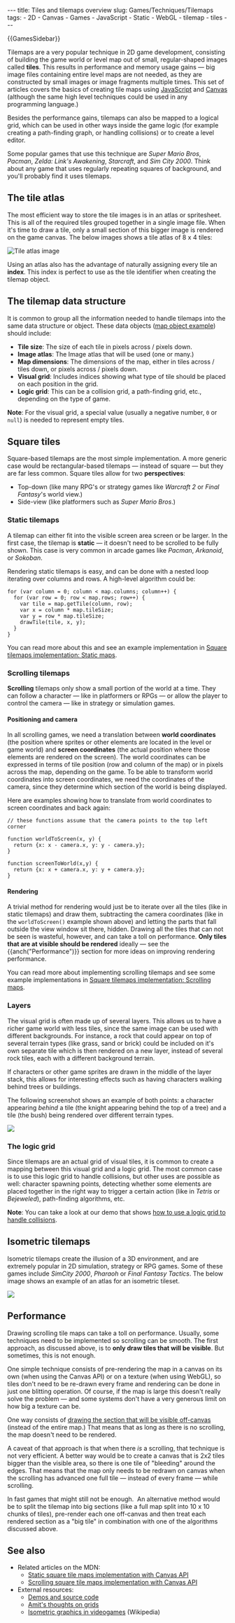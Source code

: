 --- title: Tiles and tilemaps overview slug: Games/Techniques/Tilemaps tags: - 2D - Canvas - Games - JavaScript - Static - WebGL - tilemap - tiles ---

{{GamesSidebar}}

Tilemaps are a very popular technique in 2D game development, consisting of building the game world or level map out of small, regular-shaped images called **tiles**. This results in performance and memory usage gains — big image files containing entire level maps are not needed, as they are constructed by small images or image fragments multiple times. This set of articles covers the basics of creating tile maps using [JavaScript](/en-US/docs/Web/JavaScript) and [Canvas](/en-US/docs/Web/API/Canvas_API) (although the same high level techniques could be used in any programming language.)

Besides the performance gains, tilemaps can also be mapped to a logical grid, which can be used in other ways inside the game logic (for example creating a path-finding graph, or handling collisions) or to create a level editor.

Some popular games that use this technique are *Super Mario Bros*, *Pacman*, *Zelda: Link's Awakening*, *Starcraft*, and *Sim City 2000*. Think about any game that uses regularly repeating squares of background, and you'll probably find it uses tilemaps.

The tile atlas
--------------

The most efficient way to store the tile images is in an atlas or spritesheet. This is all of the required tiles grouped together in a single image file. When it's time to draw a tile, only a small section of this bigger image is rendered on the game canvas. The below images shows a tile atlas of 8 x 4 tiles:

![Tile atlas image](tile_atlas.png)

Using an atlas also has the advantage of naturally assigning every tile an **index**. This index is perfect to use as the tile identifier when creating the tilemap object.

The tilemap data structure
--------------------------

It is common to group all the information needed to handle tilemaps into the same data structure or object. These data objects ([map object example](https://github.com/mozdevs/gamedev-js-tiles/blob/gh-pages/square/no-scroll.js#L1-L18)) should include:

-   **Tile size**: The size of each tile in pixels across / pixels down.
-   **Image atlas**: The Image atlas that will be used (one or many.)
-   **Map dimensions**: The dimensions of the map, either in tiles across / tiles down, or pixels across / pixels down.
-   **Visual grid**: Includes indices showing what type of tile should be placed on each position in the grid.
-   **Logic grid**: This can be a collision grid, a path-finding grid, etc., depending on the type of game.

**Note**: For the visual grid, a special value (usually a negative number, `0` or `null`) is needed to represent empty tiles.

Square tiles
------------

Square-based tilemaps are the most simple implementation. A more generic case would be rectangular-based tilemaps — instead of square — but they are far less common. Square tiles allow for two **perspectives**:

-   Top-down (like many RPG's or strategy games like *Warcraft 2* or *Final Fantasy*'s world view.)
-   Side-view (like platformers such as *Super Mario Bros*.)

### Static tilemaps

A tilemap can either fit into the visible screen area screen or be larger. In the first case, the tilemap is **static** — it doesn't need to be scrolled to be fully shown. This case is very common in arcade games like *Pacman*, *Arkanoid*, or *Sokoban*.

Rendering static tilemaps is easy, and can be done with a nested loop iterating over columns and rows. A high-level algorithm could be:

    for (var column = 0; column < map.columns; column++) {
      for (var row = 0; row < map.rows; row++) {
        var tile = map.getTile(column, row);
        var x = column * map.tileSize;
        var y = row * map.tileSize;
        drawTile(tile, x, y);
      }
    }

You can read more about this and see an example implementation in [Square tilemaps implementation: Static maps](/en-US/docs/Games/Techniques/Tilemaps/Square_tilemaps_implementation:_Static_maps).

### Scrolling tilemaps

**Scrolling** tilemaps only show a small portion of the world at a time. They can follow a character — like in platformers or RPGs — or allow the player to control the camera — like in strategy or simulation games.

#### Positioning and camera

In all scrolling games, we need a translation between **world coordinates** (the position where sprites or other elements are located in the level or game world) and **screen coordinates** (the actual position where those elements are rendered on the screen). The world coordinates can be expressed in terms of tile position (row and column of the map) or in pixels across the map, depending on the game. To be able to transform world coordinates into screen coordinates, we need the coordinates of the camera, since they determine which section of the world is being displayed.

Here are examples showing how to translate from world coordinates to screen coordinates and back again:

    // these functions assume that the camera points to the top left corner

    function worldToScreen(x, y) {
      return {x: x - camera.x, y: y - camera.y};
    }

    function screenToWorld(x,y) {
      return {x: x + camera.x, y: y + camera.y};
    }

#### Rendering

A trivial method for rendering would just be to iterate over all the tiles (like in static tilemaps) and draw them, subtracting the camera coordinates (like in the `worldToScreen()` example shown above) and letting the parts that fall outside the view window sit there, hidden. Drawing all the tiles that can not be seen is wasteful, however, and can take a toll on performance. **Only tiles that are at visible should be rendered** ideally — see the {{anch("Performance")}} section for more ideas on improving rendering performance.

You can read more about implementing scrolling tilemaps and see some example implementations in [Square tilemaps implementation: Scrolling maps](/en-US/docs/Games/Techniques/Tilemaps/Square_tilemaps_implementation:_Scrolling_maps).

### Layers

The visual grid is often made up of several layers. This allows us to have a richer game world with less tiles, since the same image can be used with different backgrounds. For instance, a rock that could appear on top of several terrain types (like grass, sand or brick) could be included on it's own separate tile which is then rendered on a new layer, instead of several rock tiles, each with a different background terrain.

If characters or other game sprites are drawn in the middle of the layer stack, this allows for interesting effects such as having characters walking behind trees or buildings.

The following screenshot shows an example of both points: a character appearing *behind* a tile (the knight appearing behind the top of a tree) and a tile (the bush) being rendered over different terrain types.

![](screen_shot_2015-10-06_at_15.56.05.png)

### The logic grid

Since tilemaps are an actual grid of visual tiles, it is common to create a mapping between this visual grid and a logic grid. The most common case is to use this logic grid to handle collisions, but other uses are possible as well: character spawning points, detecting whether some elements are placed together in the right way to trigger a certain action (like in *Tetris* or *Bejeweled*), path-finding algorithms, etc.

**Note**: You can take a look at our demo that shows [how to use a logic grid to handle collisions](https://mozdevs.github.io/gamedev-js-tiles/square/logic-grid.html).

Isometric tilemaps
------------------

Isometric tilemaps create the illusion of a 3D environment, and are extremely popular in 2D simulation, strategy or RPG games. Some of these games include *SimCity 2000*, *Pharaoh* or *Final Fantasy Tactics*. The below image shows an example of an atlas for an isometric tileset.

![](iso_tiles.png)

Performance
-----------

Drawing scrolling tile maps can take a toll on performance. Usually, some techniques need to be implemented so scrolling can be smooth. The first approach, as discussed above, is to **only draw tiles that will be visible**. But sometimes, this is not enough.

One simple technique consists of pre-rendering the map in a canvas on its own (when using the Canvas API) or on a texture (when using WebGL), so tiles don't need to be re-drawn every frame and rendering can be done in just one blitting operation. Of course, if the map is large this doesn't really solve the problem — and some systems don't have a very generous limit on how big a texture can be.

One way consists of [drawing the section that will be visible off-canvas](https://mozdevs.github.io/gamedev-js-tiles/performance/offcanvas.html) (instead of the entire map.) That means that as long as there is no scrolling, the map doesn't need to be rendered.

A caveat of that approach is that when there *is* a scrolling, that technique is not very efficient. A better way would be to create a canvas that is 2x2 tiles bigger than the visible area, so there is one tile of "bleeding" around the edges. That means that the map only needs to be redrawn on canvas when the scrolling has advanced one full tile — instead of every frame — while scrolling.

In fast games that might still not be enough.  An alternative method would be to split the tilemap into big sections (like a full map split into 10 x 10 chunks of tiles), pre-render each one off-canvas and then treat each rendered section as a "big tile" in combination with one of the algorithms discussed above.

See also
--------

-   Related articles on the MDN:
    -   [Static square tile maps implementation with Canvas API](/en-US/docs/Games/Techniques/Tilemaps/Square_tilemaps_implementation:_Static_maps)
    -   [Scrolling square tile maps implementation with Canvas API](/en-US/docs/Games/Techniques/Tilemaps/Square_tilemaps_implementation:_Scrolling_maps)
-   External resources:
    -   [Demos and source code](https://mozdevs.github.io/gamedev-js-tiles/)
    -   [Amit's thoughts on grids](http://www-cs-students.stanford.edu/~amitp/game-programming/grids/)
    -   [Isometric graphics in videogames](https://en.wikipedia.org/wiki/Isometric_graphics_in_video_games_and_pixel_art) (Wikipedia)
